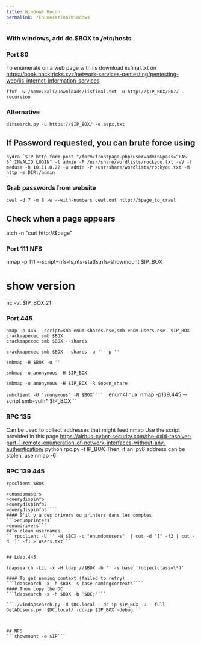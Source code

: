 ```yaml
---
title: Windows Recon
permalink: /Enumeration/Windows
---
```



<title>{{ page.title }}</title>

### With windows, add dc.$BOX to /etc/hosts ###

### Port 80 ### 
To enumerate on a web page with iis
download iisfinal.txt on https://book.hacktricks.xyz/network-services-pentesting/pentesting-web/iis-internet-information-services

```ffuf -w /home/kali/Downloads/iisfinal.txt -u http://$IP_BOX/FUZZ -recursion```

### Alternative ####

```dirsearch.py -u https://$IP_BOX/ -e aspx,txt```
## If Password requested, you can brute force using  
```hydra `$IP http-form-post "/form/frontpage.php:user=admin&pass=^PAS S^:INVALID LOGIN" -l admin -P /usr/share/wordlists/rockyou.txt -vV -f```
```medusa -h 10.11.0.22 -u admin -P /usr/share/wordlists/rockyou.txt -M http -m DIR:/admin```
### Grab passwords from website
```cewl -d 7 -m 8 -w --with-numbers cewl.out http://$page_to_crawl```
## Check when a page appears
atch -n "curl http://$page"


### Port 111 NFS ###

nmap -p 111 --script=nfs-ls,nfs-statfs,nfs-showmount $IP_BOX

# show version #
nc -vt $IP_BOX 21

### Port 445 ###


```nmap -p 445 --script=smb-enum-shares.nse,smb-enum-users.nse `$IP_BOX```
```crackmapexec smb $BOX```  
```crackmapexec smb $BOX --shares```

```crackmapexec smb $BOX --shares -u '' -p ''```

```smbmap -H $BOX -u ''```

```smbmap -u anonymous -H $IP_BOX```

```smbmap -u anonymous -H $IP_BOX -R $open_share```

```smbclient -U 'anonymous' -N $BOX```` 
```enum4linux```
```nmap -p139,445 --script smb-vuln* $IP_BOX```

### RPC 135 ##

Can be used to collect addresses that might feed nmap
Use the script provided in this page https://airbus-cyber-security.com/the-oxid-resolver-part-1-remote-enumeration-of-network-interfaces-without-any-authentication/
python rpc.py -t  IP_BOX
Then, if an ipv6 address can be stolen, use nmap -6

### RPC 139 445
```rpcclient $BOX```  
```rpcclient -U '' -N $BOX  
>enumdomusers
>querydispinfo
>querydispinfo2
>querydispinfo3```` 
#### S'il y a des drivers ou printers dans les comptes
```>enumprinters` 
>enumdrivers```  
##To clean usernames  
```rpcclient -U '' -N $BOX -c "enumdomusers"  | cut -d "[" -f2 | cut -d ']' -f1 > users.txt```


## Ldap,445

ldapsearch -LLL -x -H ldap://$BOX -b '' -s base '(objectclass=\*)'

#### To get naming context (failed to retry)
```ldapsearch -x -h $BOX -s base namingcontexts```` 
#### Then copy the DC  
```ldapsearch -x -h $BOX -b '$DC;'```

```./windapsearch.py -d $DC.local --dc-ip $IP_BOX -U --full  
GetADUsers.py `$DC.local/ -dc-ip $IP_BOX -debug```



## NFS
```showmount -e $IP```

